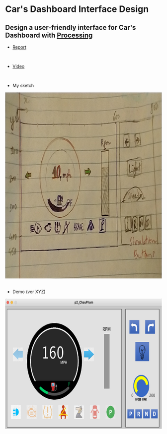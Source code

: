 # Car's Dashboard Interface Design
Design a user-friendly interface for Car's Dashboard with [Processing](https://processing.org/)
---
- [Report](https://chaupmcs.github.io/p2.ChauPham/index.html)
<br/>

- [Video](https://youtu.be/abe4FVovNkg)
<br/>

- My sketch

<img src="https://raw.githubusercontent.com/chaupmcs/p2.ChauPham/main/pictures/sketch.jpg" width="800" height="600">

<br/>
<br/>

- Demo (ver XYZ)

<img src="https://raw.githubusercontent.com/chaupmcs/p2.ChauPham/main/pictures/my_demo.png" width="1000" height="420">







